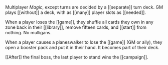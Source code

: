 Multiplayer *Magic*, except turns are decided by a [[separate]] turn deck. GM plays [[without]] a deck, with as [[many]] player slots as [[needed]].  
  
When a player loses the [[game]], they shuffle all cards they own in any zone back in their [[library]], remove fifteen cards, and [[start]] from nothing. No mulligans.  
  
When a player causes a planeswalker to lose the [[game]] (GM or ally), they open a booster pack and put it in their hand. It becomes part of their deck.  
  
[[After]] the final boss, the last player to stand wins the [[campaign]].